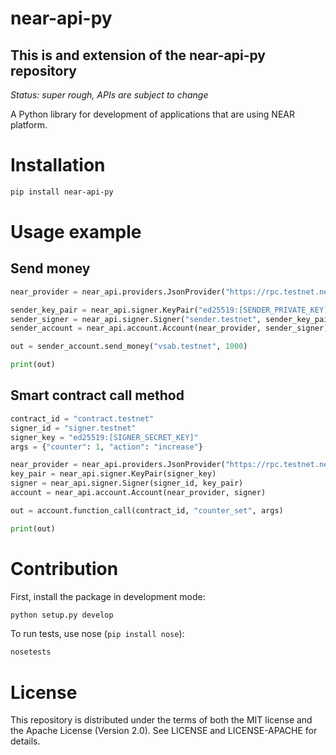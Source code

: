 # near-api-py

## This is and extension of the near-api-py repository

*Status: super rough, APIs are subject to change*

A Python library for development of applications that are using NEAR platform.

# Installation

```bash
pip install near-api-py
```

# Usage example

## Send money

```python
near_provider = near_api.providers.JsonProvider("https://rpc.testnet.near.org")

sender_key_pair = near_api.signer.KeyPair("ed25519:[SENDER_PRIVATE_KEY]")
sender_signer = near_api.signer.Signer("sender.testnet", sender_key_pair)
sender_account = near_api.account.Account(near_provider, sender_signer)

out = sender_account.send_money("vsab.testnet", 1000)

print(out)
```


## Smart contract call method

```python
contract_id = "contract.testnet"
signer_id = "signer.testnet"
signer_key = "ed25519:[SIGNER_SECRET_KEY]"
args = {"counter": 1, "action": "increase"}

near_provider = near_api.providers.JsonProvider("https://rpc.testnet.near.org")
key_pair = near_api.signer.KeyPair(signer_key)
signer = near_api.signer.Signer(signer_id, key_pair)
account = near_api.account.Account(near_provider, signer)

out = account.function_call(contract_id, "counter_set", args)

print(out)
```


# Contribution

First, install the package in development mode:
```bash
python setup.py develop
```

To run tests, use nose (`pip install nose`):
```bash
nosetests
```

# License

This repository is distributed under the terms of both the MIT license and the Apache License (Version 2.0). See LICENSE and LICENSE-APACHE for details.
